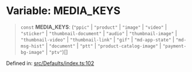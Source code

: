 # Variable: MEDIA\_KEYS

> `const` **MEDIA\_KEYS**: (`"ppic"` \| `"product"` \| `"image"` \| `"video"` \| `"sticker"` \| `"thumbnail-document"` \| `"audio"` \| `"thumbnail-image"` \| `"thumbnail-video"` \| `"thumbnail-link"` \| `"gif"` \| `"md-app-state"` \| `"md-msg-hist"` \| `"document"` \| `"ptt"` \| `"product-catalog-image"` \| `"payment-bg-image"` \| `"ptv"`)[]

Defined in: [src/Defaults/index.ts:102](https://github.com/Fokusdotid/bail/blob/c270ba4454f95d50cec87a9d90b03360fac7058e/src/Defaults/index.ts#L102)
